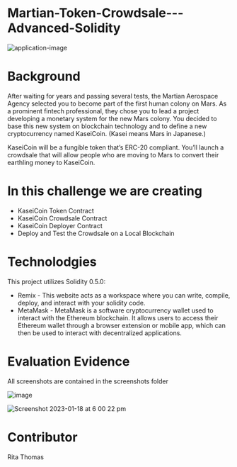 # Martian-Token-Crowdsale---Advanced-Solidity

![application-image](https://user-images.githubusercontent.com/108632632/213093771-80aac19c-64a1-420a-b1e4-1e48f44abe1e.png)

# Background

After waiting for years and passing several tests, the Martian Aerospace Agency selected you to become part of the first human colony on Mars. As a prominent fintech professional, they chose you to lead a project developing a monetary system for the new Mars colony. You decided to base this new system on blockchain technology and to define a new cryptocurrency named KaseiCoin. (Kasei means Mars in Japanese.)

KaseiCoin will be a fungible token that’s ERC-20 compliant. You’ll launch a crowdsale that will allow people who are moving to Mars to convert their earthling money to KaseiCoin.

# In this challenge we are creating

- KaseiCoin Token Contract
- KaseiCoin Crowdsale Contract
- KaseiCoin Deployer Contract
- Deploy and Test the Crowdsale on a Local Blockchain

# Technolodgies 

This project utilizes Solidity 0.5.0:
- Remix - This website acts as a workspace where you can write, compile, deploy, and interact with your solidity code.
- MetaMask - MetaMask is a software cryptocurrency wallet used to interact with the Ethereum blockchain. It allows users to access their Ethereum wallet through a browser extension or mobile app, which can then be used to interact with decentralized applications.

# Evaluation Evidence

All screenshots are contained in the screenshots folder

![image](https://user-images.githubusercontent.com/108632632/213097811-0af301b6-907b-4ae3-8196-f058b04c768b.png)

![Screenshot 2023-01-18 at 6 00 22 pm](https://user-images.githubusercontent.com/108632632/213105451-9822e7c8-13ef-44a8-a723-39efcb8b22d6.png)


# Contributor

Rita Thomas

